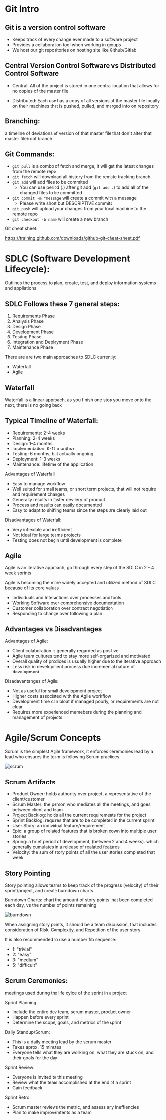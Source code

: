 # Git Intro

## Git is a version control software

- Keeps track of every change ever made to a software project
- Provides a collaboration tool when working in groups
- We host our git repositories on hosting site like Github/Gitlab

## Central Version Control Software vs Distributed Control Software

- Central: All of the project is stored in one central location that allows for no copies of the master file

- Distributed: Each use has a copy of all versions of the master file locally on their machines that is pushed, pulled, and merged into on repository

## Branching:
a timeline of deviations of version of that master file that don't alter that master file/root branch

## Git Commands:

- `git pull` is a combo of fetch and merge, it will get the latest changes from the remote repo
- `git fetch` will download all history from the remote tracking branch
- `git add` will add files to be commited
    - You can use period (.) after git add (`git add .`) to add all of the changed files to be committed
- `git commit -m "message` will create a commit with a message
    - Please write short but DESCRIPTIVE commits
- `git push` will upload your changes from your local machine to the remote repo
- `git checkout -b name` will create a new branch

Git cheat sheet:

https://training.github.com/downloads/github-git-cheat-sheet.pdf

# SDLC (Software Development Lifecycle):
Outlines the process to plan, create, test, and deploy information systems and appliations

## SDLC Follows these 7 general steps:
1. Requirements Phase
2. Analysis Phase
3. Design Phase
4. Development Phase
5. Testing Phase
6. Integration and Deployment Phase
7. Maintenance Phase

There are are two main approaches to SDLC currently:
- Waterfall
- Agile

## Waterfall

Waterfall is a linear approach, as you finish one stop you move onto the next, there is no going back

## Typical Timeline of Waterfall:

- Requirements: 2-4 weeks
- Planning: 2-4 weeks
- Design: 1-4 months
- Implementation: 6-12 months+
- Testing: 6 months, but actually ongoing
- Deployment: 1-3 weeks
- Maintenance: lifetime of the application

Advantages of Waterfall

- Easy to manage workflow
- Well suited for small teams, or short term projects, that will not require and requirement changes
- Generally results in faster devilery of product
- Process and results can easily documented
- Easy to adapt to shifting teams since the steps are clearly laid out

Disadvantages of Waterfall:
- Very inflexible and inefficient
- Not ideal for large teams projects
- Testing does not begin until development is complete

## Agile

Agile is an iterative approach, go through every step of the SDLC in 2 - 4 week sprints

Agile is becoming the more widely accepted and utilized method of SDLC because of its core values
- Individuals and Interactions over processes and tools
- Working Software over comprehensive documentation
- Customer collaboration over contract negotiation
- Responding to change over following a plan

## Advantages vs Disadvantages

Advantages of Agile:
- Client colaboration is generally regarded as positive
- Agile team cultures tend to stay more self-organized and motivated
- Overall quality of prodices is usually higher due to the iterative approach
- Less risk in development process due incremental nature of development

Disadavantanges of Agile:
- Not as useful for small development project
- Higher costs associated with the Agile workflow
- Development time can bloat if managed poorly, or requirements are not clear
- Requires more experienced memebers during the planning and management of projects

# Agile/Scrum Concepts

Scrum is the simplest Agile framework, it enforces ceremonies lead by a lead who ensures the team is following Scrum practices

![scrum](scrum_iteration.jpg)

## Scrum Artifacts

- Product Owner: holds authority over project, a representative of the client/customer
- Scrum Master: the person who mediates all the meetings, and goes between client and team
- Project Backlog: holds all the current requirements for the project
- Sprint Backlog: requires that are to be completed in the current sprint
- User Story: an individual feature/requirement
- Epic: a group of related features that is broken down into multiple user stories
- Spring: a brief period of development, (between 2 and 4 weeks). which generally cumulates in a release of realated features
- Velocity: the sum of story points of all the user stories completed that week

## Story Pointing

Story pointing allows teams to keep track of the progress (velocity) of their sprint/project, and create burndown charts

Burndown Charts: chart the amount of story points that been completed each day, vs the number of points remaining

![burndown](burndown.PNG)

When assigning story points, it should be a team discussion, that includes consideration of Risk, Complexity, and Repetition of the user story

It is also recommended to use a number fib sequence:
- 1: "trivial"
- 2: "easy"
- 3: "medium"
- 5: "difficult"

## Scrum Ceremonies:
meetings used during the life cylce of the sprint in a project

Sprint Planning:
- Include the entire dev team, scrum master, product owner
- Happen before every sprint
- Determine the scope, goals, and metrics of the sprint

Daily Standup/Scrum:
- This is a daily meeting lead by the scrum master
- Takes aprox. 15 minutes
- Everyone tells what they are working on, what they are stuck on, and their goals for the day

Sprint Review:
- Everyone is invited to this meeting
- Review what the team accomplished at the end of a sprint
- Gain feedback

Sprint Retro:
- Scrum master reviews the metric, and assess any ineffiencies
- Plan to make improvemtents as a team